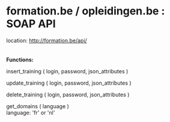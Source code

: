 <h1>formation.be / opleidingen.be : SOAP API</h1>


location: http://formation.be/api/
<br>
<br>
<br>
<b>Functions:</b>

insert_training ( login, password, json_attributes )

update_training ( login, password, json_attributes )

delete_training ( login, password, json_attributes )

get_domains ( language )<br>
language: 'fr' or 'nl'
